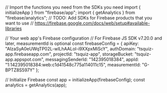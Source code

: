 // Import the functions you need from the SDKs you need
import { initializeApp } from "firebase/app";
import { getAnalytics } from "firebase/analytics";
// TODO: Add SDKs for Firebase products that you want to use
// <https://firebase.google.com/docs/web/setup#available-libraries>

// Your web app's Firebase configuration
// For Firebase JS SDK v7.20.0 and later, measurementId is optional
const firebaseConfig = {
  apiKey: "AIzaSyA0eUWqTP02L-wILhAALol-i9XXpxMiScY",
  authDomain: "tsquiz-app.firebaseapp.com",
  projectId: "tsquiz-app",
  storageBucket: "tsquiz-app.appspot.com",
  messagingSenderId: "142395018384",
  appId: "1:142395018384:web:c1d41548c775a114011c15",
  measurementId: "G-BPTZ8S597Y"
};

// Initialize Firebase
const app = initializeApp(firebaseConfig);
const analytics = getAnalytics(app);
